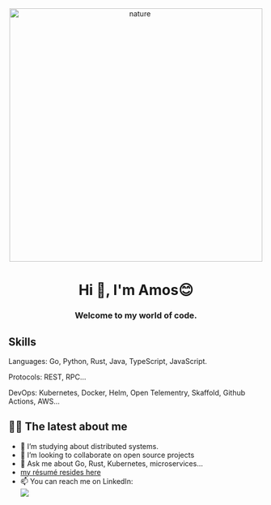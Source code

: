 <div align="center">
<img width="500" alt="nature" src="green.avif">
</div>

<h1 align="center">Hi 👋, I'm Amos😊  </h1>
<h3 align="center">Welcome to my world of code.</h3>

## Skills 

Languages: Go, Python, Rust, Java, TypeScript, JavaScript.

Protocols: REST, RPC...

DevOps: Kubernetes, Docker, Helm, Open Telementry, Skaffold, Github Actions, AWS...

## 👨‍💻 The latest about me 

- 🔭 I’m studying about distributed systems. 
- 👯 I’m looking to collaborate on open source projects 
- 💬 Ask me about Go, Rust, Kubernetes, microservices...
- [my résumé resides here](https://rxresu.me/amosehiguese/software-developer)
- 📫 You can reach me on LinkedIn:\
<a href="https://www.linkedin.com/in/amos-ehiguese-201b33100/"><img src="https://img.shields.io/badge/LinkedIn-0077B5?style=for-the-badge&logo=linkedin&logoColor=white"/></a>


 

